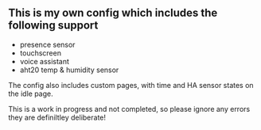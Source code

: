 ## This is my own config which includes the following support
- presence sensor
- touchscreen
- voice assistant
- aht20 temp & humidity sensor

The config also includes custom pages, with time and HA sensor states on the idle page.

This is a work in progress and not completed, so please ignore any errors they are definiltley deliberate! 
